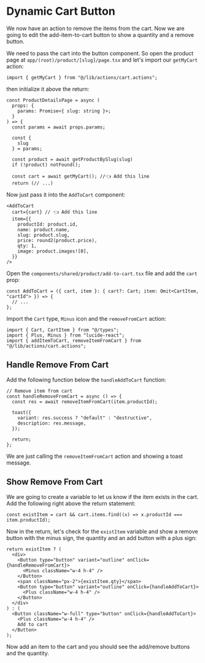 # Dynamic Cart Button

We now have an action to remove the items from the cart. Now we are going to edit the add-item-to-cart button to show a quantity and a remove button.

We need to pass the cart into the button component. So open the product page at `app/(root)/product/[slug]/page.tsx` and let's import our `getMyCart` action:

```tsx
import { getMyCart } from "@/lib/actions/cart.actions";
```

then initialize it above the return:

```tsx
const ProductDetailsPage = async (
  props: {
    params: Promise<{ slug: string }>;
  }
) => {
  const params = await props.params;

  const {
    slug
  } = params;

  const product = await getProductBySlug(slug)
  if (!product) notFound();

  const cart = await getMyCart(); //👈 Add this line
  return (// ...)
```

Now just pass it into the `AddToCart` component:

```tsx
<AddToCart
  cart={cart} // 👈 Add this line
  item={{
    productId: product.id,
    name: product.name,
    slug: product.slug,
    price: round2(product.price),
    qty: 1,
    image: product.images![0],
  }}
/>
```

Open the `components/shared/product/add-to-cart.tsx` file and add the `cart` prop:

```tsx
const AddToCart = ({ cart, item }: { cart?: Cart; item: Omit<CartItem, "cartId"> }) => {
  // ...
};
```

Import the `Cart` type, `Minus` icon and the `removeFromCart` action:

```tsx
import { Cart, CartItem } from "@/types";
import { Plus, Minus } from "lucide-react";
import { addItemToCart, removeItemFromCart } from "@/lib/actions/cart.actions";
```

## Handle Remove From Cart

Add the following function below the `handleAddToCart` function:

```tsx
// Remove item from cart
const handleRemoveFromCart = async () => {
  const res = await removeItemFromCart(item.productId);

  toast({
    variant: res.success ? "default" : "destructive",
    description: res.message,
  });

  return;
};
```

We are just calling the `removeItemFromCart` action and showing a toast message.

## Show Remove From Cart

We are going to create a variable to let us know if the item exists in the cart. Add the following right above the return statement:

```tsx
const existItem = cart && cart.items.find((x) => x.productId === item.productId);
```

Now in the return, let's check for the `existItem` variable and show a remove button with the minus sign, the quantity and an add button with a plus sign:

```tsx
return existItem ? (
  <div>
    <Button type="button" variant="outline" onClick={handleRemoveFromCart}>
      <Minus className="w-4 h-4" />
    </Button>
    <span className="px-2">{existItem.qty}</span>
    <Button type="button" variant="outline" onClick={handleAddToCart}>
      <Plus className="w-4 h-4" />
    </Button>
  </div>
) : (
  <Button className="w-full" type="button" onClick={handleAddToCart}>
    <Plus className="w-4 h-4" />
    Add to cart
  </Button>
);
```

Now add an item to the cart and you should see the add/remove buttons and the quantity.

